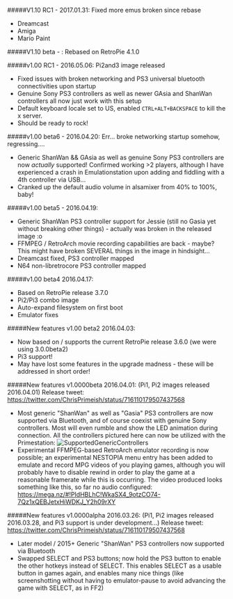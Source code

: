 #####V1.10 RC1 - 2017.01.31: Fixed more emus broken since rebase
* Dreamcast
* Amiga
* Mario Paint

#####V1.10 beta - : Rebased on RetroPie 4.1.0

#####v1.00 RC1 - 2016.05.06: Pi2and3 image released 
* Fixed issues with broken networking and PS3 universal bluetooth connectivities upon startup
* Genuine Sony PS3 controllers as well as newer GAsia and ShanWan controllers all now just work with this setup
* Default keyboard locale set to US, enabled `CTRL+ALT+BACKSPACE` to kill the x server.
* Should be ready to rock!

#####v1.00 beta6 - 2016.04.20: Err... broke networking startup somehow, regressing....
* Generic ShanWan && GAsia as well as genuine Sony PS3 controllers are now *actually* supported!  Confirmed working >2 players, although I have experienced a crash in Emulationstation upon adding and fiddling with a 4th controller via USB...
* Cranked up the default audio volume in alsamixer from 40% to 100%, baby!

#####v1.00 beta5 - 2016.04.19:
* Generic ShanWan PS3 controller support for Jessie (still no Gasia yet without breaking other things) - actually was broken in the released image :o
* FFMPEG / RetroArch movie recording capabilities are back - maybe?  This might have broken SEVERAL things in the image in hindsight...
* Dreamcast fixed, PS3 controller mapped
* N64 non-libretrocore PS3 controller mapped

#####v1.00 beta4 2016.04.17: 
* Based on RetroPie release 3.7.0
* Pi2/Pi3 combo image
* Auto-expand filesystem on first boot
* Emulator fixes

#####New features v1.00 beta2 2016.04.03: 
* Now based on / supports the current RetroPie release 3.6.0 (we were using 3.0.0beta2)
* Pi3 support!
* May have lost some features in the upgrade madness - these will be addressed in short order!

#####New features v1.0000beta 2016.04.01: (Pi1, Pi2 images released 2016.04.01)
Release tweet:
https://twitter.com/ChrisPrimeish/status/716110179507437568

* Most generic "ShanWan" as well as "Gasia" PS3 controllers are now supported via Bluetooth, and of course coexist with genuine Sony controllers.  Most will even rumble and show the LED animation during connection.  All the controllers pictured here can now be utilized with the Primestation: 
![SupportedGenericControllers](http://i.imgur.com/51iynW9.png)
* Experimental FFMPEG-based RetroArch emulator recording is now possible; an experimental NESTOPIA menu entry has been added to emulate and record MPG videos of you playing games, although you will probably have to disable rewind in order to play the game at a reasonable framerate while this is occurring.  The video produced looks something like this, so far no audio configured:
https://mega.nz/#!PIdHBLhC!WkaSX4_9otzCO74-7Qz1xQEBJetxHiWDKJ_Y2h09rXY

#####New features v1.0000alpha 2016.03.26: (Pi1, Pi2 images released 2016.03.28, and Pi3 support is under development...)
Release tweet:
https://twitter.com/ChrisPrimeish/status/716110179507437568

* Later model / 2015+ Generic "ShanWan" PS3 controllers now supported via Bluetooth
* Swapped SELECT and PS3 buttons; now hold the PS3 button to enable the other hotkeys instead of SELECT.  This enables SELECT as a usable button in games again, and enables many nice things (like screenshotting without having to emulator-pause to avoid advancing the game with SELECT, as in FF2)

